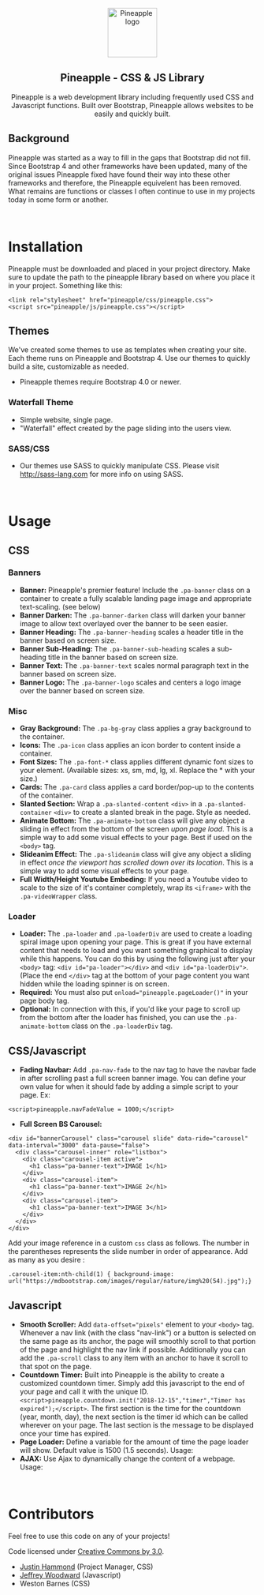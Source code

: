 
<p align="center">
  <img src="pineapple.png" alt="Pineapple logo" width="100" height="100" />
</p>

<h2 align="center">Pineapple - CSS & JS Library</h2>

<p align="center">Pineapple is a web development library including frequently used CSS and Javascript functions. Built over Bootstrap, Pineapple allows websites to be easily and quickly built.</p>
 
## Background
Pineapple was started as a way to fill in the gaps that Bootstrap did not fill. Since Bootstrap 4 and other frameworks have been updated, many of the original issues Pineapple fixed have found their way into these other frameworks and therefore, the Pineapple equivelent has been removed. What remains are functions or classes I often continue to use in my projects today in some form or another.

<br>

# Installation
Pineapple must be downloaded and placed in your project directory. Make sure to update the path to the pineapple library based on where you place it in your project. Something like this:
```
<link rel="stylesheet" href="pineapple/css/pineapple.css">
<script src="pineapple/js/pineapple.css"></script>
```

## Themes
We've created some themes to use as templates when creating your site. Each theme runs on Pineapple and Bootstrap 4. Use our themes to quickly build a site, customizable as needed.

- Pineapple themes require Bootstrap 4.0 or newer.

### Waterfall Theme
- Simple website, single page.
- "Waterfall" effect created by the page sliding into the users view.

### SASS/CSS
- Our themes use SASS to quickly manipulate CSS. Please visit http://sass-lang.com for more info on using SASS.

<br />

# Usage

## CSS

### Banners
- **Banner:** Pineapple's premier feature! Include the `.pa-banner` class on a container to create a fully scalable landing page image and appropriate text-scaling. (see below)
- **Banner Darken:** The `.pa-banner-darken` class will darken your banner image to allow text overlayed over the banner to be seen easier.
- **Banner Heading:** The `.pa-banner-heading` scales a header title in the banner based on screen size.
- **Banner Sub-Heading:** The `.pa-banner-sub-heading` scales a sub-heading title in the banner based on screen size.
- **Banner Text:** The `.pa-banner-text` scales normal paragraph text in the banner based on screen size.
- **Banner Logo:** The `.pa-banner-logo` scales and centers a logo image over the banner based on screen size.

### Misc
- **Gray Background:** The `.pa-bg-gray` class applies a gray background to the container.
- **Icons:** The `.pa-icon` class applies an icon border to content inside a container.
- **Font Sizes:** The `.pa-font-*` class applies different dynamic font sizes to your element. (Available sizes: xs, sm, md, lg, xl. Replace the * with your size.)
- **Cards:** The `.pa-card` class applies a card border/pop-up to the contents of the container.
- **Slanted Section:** Wrap a `.pa-slanted-content` `<div>` in a `.pa-slanted-container` `<div>` to create a slanted break in the page. Style as needed.
- **Animate Bottom:** The `.pa-animate-bottom` class will give any object a sliding in effect from the bottom of the screen _upon page load_. This is a simple way to add some visual effects to your page. Best if used on the `<body>` tag.
- **Slideanim Effect:** The `.pa-slideanim` class will give any object a sliding in effect _once the viewport has scrolled down over its location_. This is a simple way to add some visual effects to your page.
- **Full Width/Height Youtube Embeding:** If you need a Youtube video to scale to the size of it's container completely, wrap its `<iframe>` with the `.pa-videoWrapper` class.

### Loader
- **Loader:** The `.pa-loader` and `.pa-loaderDiv` are used to create a loading spiral image upon opening your page. This is great if you have external content that needs to load and you want something graphical to display while this happens. You can do this by using the following just after your `<body>` tag: `<div id="pa-loader"></div>` and `<div id="pa-loaderDiv">`. (Place the end `</div>` tag at the bottom of your page content you want hidden while the loading spinner is on screen.
- **Required:** You must also put `onload="pineapple.pageLoader()"` in your page body tag. 
- **Optional:** In connection with this, if you'd like your page to scroll up from the bottom after the loader has finished, you can use the `.pa-animate-bottom` class on the `.pa-loaderDiv` tag.

## CSS/Javascript</h4>
- **Fading Navbar:** Add `.pa-nav-fade` to the nav tag to have the navbar fade in after scrolling past a full screen banner image. You can define your own value for when it should fade by adding a simple script to your page. Ex: 
```
<script>pineapple.navFadeValue = 1000;</script>
```
- **Full Screen BS Carousel:** 
```
<div id="bannerCarousel" class="carousel slide" data-ride="carousel" data-interval="3000" data-pause="false"> 
  <div class="carousel-inner" role="listbox"> 
    <div class="carousel-item active"> 
      <h1 class="pa-banner-text">IMAGE 1</h1> 
    </div> 
    <div class="carousel-item"> 
      <h1 class="pa-banner-text">IMAGE 2</h1> 
    </div> 
    <div class="carousel-item"> 
      <h1 class="pa-banner-text">IMAGE 3</h1> 
    </div>
  </div>
</div>
```

Add your image reference in a custom `css` class as follows. The number in the parentheses represents the slide number in order of appearance. Add as many as you desire :
```
.carousel-item:nth-child(1) { background-image: url("https://mdbootstrap.com/images/regular/nature/img%20(54).jpg");}
```

## Javascript</h3>
- **Smooth Scroller:** Add `data-offset="pixels"` element to your `<body>` tag. Whenever a nav link (with the class "nav-link") or a button is selected on the same page as its anchor, the page will smoothly scroll to that portion of the page and highlight the nav link if possible. Additionally you can add the `.pa-scroll` class to any item with an anchor to have it scroll to that spot on the page.
- **Countdown Timer:** Built into Pineapple is the ability to create a customized countdown timer. Simply add this javascript to the end of your page and call it with the unique ID. `<script>pineapple.countdown.init("2018-12-15","timer","Timer has expired");</script>`. The first section is the time for the countdown (year, month, day), the next section is the timer id which can be called wherever on your page. The last section is the message to be displayed once your time has expired.
- **Page Loader:** Define a variable for the amount of time the page loader will show. Default value is 1500 (1.5 seconds). Usage: <!-- TODO: ADD SYNTAX -->
- **AJAX:** Use Ajax to dynamically change the content of a webpage. Usage: <!-- TODO: ADD SYNTAX -->

<br>

# Contributors
Feel free to use this code on any of your projects!

Code licensed under [Creative Commons by 3.0](creativecommons.org/licenses/by/3.0/).

- [Justin Hammond](https://github.com/Justintime50) (Project Manager, CSS)
- [Jeffrey Woodward](https://github.com/Jefnull) (Javascript)
- Weston Barnes (CSS)